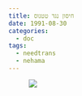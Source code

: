 ```yaml
---
title: חיסון נגד טטנוס
date: 1991-08-30
categories:
  - doc
tags:
  - needtrans
  - nehama
---
```


<figure class="half">
    <a  href="/haskindocs/assets/images/1991-08-30-vaccination.jpg">
    <img src="/haskindocs/assets/images/1991-08-30-vaccination.jpg"></a>
</figure>


